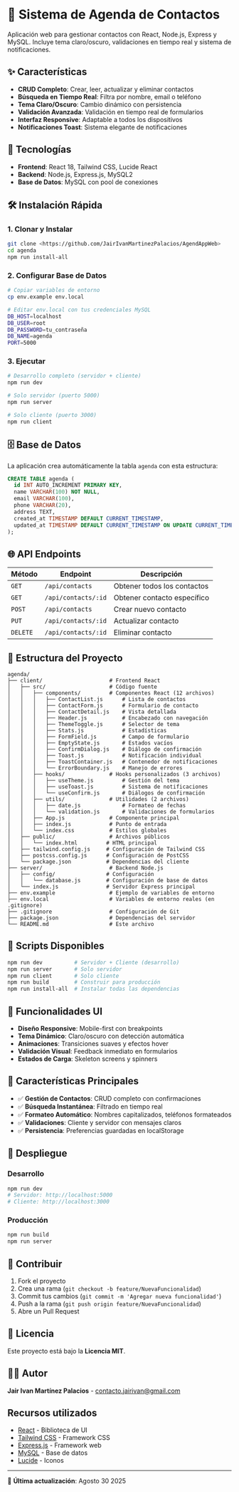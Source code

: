 # 📱 Sistema de Agenda de Contactos

Aplicación web para gestionar contactos con React, Node.js, Express y MySQL. Incluye tema claro/oscuro, validaciones en tiempo real y sistema de notificaciones.

## ✨ Características

- **CRUD Completo**: Crear, leer, actualizar y eliminar contactos
- **Búsqueda en Tiempo Real**: Filtra por nombre, email o teléfono
- **Tema Claro/Oscuro**: Cambio dinámico con persistencia
- **Validación Avanzada**: Validación en tiempo real de formularios
- **Interfaz Responsive**: Adaptable a todos los dispositivos
- **Notificaciones Toast**: Sistema elegante de notificaciones

## 🚀 Tecnologías

- **Frontend**: React 18, Tailwind CSS, Lucide React
- **Backend**: Node.js, Express.js, MySQL2
- **Base de Datos**: MySQL con pool de conexiones

## 🛠️ Instalación Rápida

### 1. **Clonar y Instalar**
```bash
git clone <https://github.com/JairIvanMartinezPalacios/AgendAppWeb>
cd agenda
npm run install-all
```

### 2. **Configurar Base de Datos**
```bash
# Copiar variables de entorno
cp env.example env.local

# Editar env.local con tus credenciales MySQL
DB_HOST=localhost
DB_USER=root
DB_PASSWORD=tu_contraseña
DB_NAME=agenda
PORT=5000
```

### 3. **Ejecutar**
```bash
# Desarrollo completo (servidor + cliente)
npm run dev

# Solo servidor (puerto 5000)
npm run server

# Solo cliente (puerto 3000)
npm run client
```

## 🗄️ Base de Datos

La aplicación crea automáticamente la tabla `agenda` con esta estructura:

```sql
CREATE TABLE agenda (
  id INT AUTO_INCREMENT PRIMARY KEY,
  name VARCHAR(100) NOT NULL,
  email VARCHAR(100),
  phone VARCHAR(20),
  address TEXT,
  created_at TIMESTAMP DEFAULT CURRENT_TIMESTAMP,
  updated_at TIMESTAMP DEFAULT CURRENT_TIMESTAMP ON UPDATE CURRENT_TIMESTAMP
);
```

## 🌐 API Endpoints

| Método | Endpoint | Descripción |
|--------|----------|-------------|
| `GET` | `/api/contacts` | Obtener todos los contactos |
| `GET` | `/api/contacts/:id` | Obtener contacto específico |
| `POST` | `/api/contacts` | Crear nuevo contacto |
| `PUT` | `/api/contacts/:id` | Actualizar contacto |
| `DELETE` | `/api/contacts/:id` | Eliminar contacto |

## 📁 Estructura del Proyecto

```
agenda/
├── client/                     # Frontend React
│   ├── src/                    # Código fuente
│   │   ├── components/         # Componentes React (12 archivos)
│   │   │   ├── ContactList.js      # Lista de contactos
│   │   │   ├── ContactForm.js      # Formulario de contacto
│   │   │   ├── ContactDetail.js    # Vista detallada
│   │   │   ├── Header.js           # Encabezado con navegación
│   │   │   ├── ThemeToggle.js      # Selector de tema
│   │   │   ├── Stats.js            # Estadísticas
│   │   │   ├── FormField.js        # Campo de formulario
│   │   │   ├── EmptyState.js       # Estados vacíos
│   │   │   ├── ConfirmDialog.js    # Diálogo de confirmación
│   │   │   ├── Toast.js            # Notificación individual
│   │   │   ├── ToastContainer.js   # Contenedor de notificaciones
│   │   │   └── ErrorBoundary.js    # Manejo de errores
│   │   ├── hooks/              # Hooks personalizados (3 archivos)
│   │   │   ├── useTheme.js         # Gestión del tema
│   │   │   ├── useToast.js         # Sistema de notificaciones
│   │   │   └── useConfirm.js       # Diálogos de confirmación
│   │   ├── utils/              # Utilidades (2 archivos)
│   │   │   ├── date.js             # Formateo de fechas
│   │   │   └── validation.js       # Validaciones de formularios
│   │   ├── App.js              # Componente principal
│   │   ├── index.js            # Punto de entrada
│   │   └── index.css           # Estilos globales
│   ├── public/                 # Archivos públicos
│   │   └── index.html         # HTML principal
│   ├── tailwind.config.js     # Configuración de Tailwind CSS
│   ├── postcss.config.js      # Configuración de PostCSS
│   └── package.json           # Dependencias del cliente
├── server/                     # Backend Node.js
│   ├── config/                # Configuración
│   │   └── database.js        # Configuración de base de datos
│   └── index.js               # Servidor Express principal
├── env.example                 # Ejemplo de variables de entorno
├── env.local                   # Variables de entorno reales (en .gitignore)
├── .gitignore                  # Configuración de Git
├── package.json                # Dependencias del servidor
└── README.md                   # Este archivo
```

## 🔧 Scripts Disponibles

```bash
npm run dev          # Servidor + Cliente (desarrollo)
npm run server       # Solo servidor
npm run client       # Solo cliente
npm run build        # Construir para producción
npm run install-all  # Instalar todas las dependencias
```

## 🎨 Funcionalidades UI

- **Diseño Responsive**: Mobile-first con breakpoints
- **Tema Dinámico**: Claro/oscuro con detección automática
- **Animaciones**: Transiciones suaves y efectos hover
- **Validación Visual**: Feedback inmediato en formularios
- **Estados de Carga**: Skeleton screens y spinners

## 📱 Características Principales

- ✅ **Gestión de Contactos**: CRUD completo con confirmaciones
- ✅ **Búsqueda Instantánea**: Filtrado en tiempo real
- ✅ **Formateo Automático**: Nombres capitalizados, teléfonos formateados
- ✅ **Validaciones**: Cliente y servidor con mensajes claros
- ✅ **Persistencia**: Preferencias guardadas en localStorage

## 🚀 Despliegue

### **Desarrollo**
```bash
npm run dev
# Servidor: http://localhost:5000
# Cliente: http://localhost:3000
```

### **Producción**
```bash
npm run build
npm run server
```

## 🤝 Contribuir

1. Fork el proyecto
2. Crea una rama (`git checkout -b feature/NuevaFuncionalidad`)
3. Commit tus cambios (`git commit -m 'Agregar nueva funcionalidad'`)
4. Push a la rama (`git push origin feature/NuevaFuncionalidad`)
5. Abre un Pull Request

## 📄 Licencia

Este proyecto está bajo la **Licencia MIT**.

## 👨‍💻 Autor

**Jair Ivan Martínez Palacios** - [contacto.jairivan@gmail.com](mailto:contacto.jairivan@gmail.com)

## Recursos utilizados

- [React](https://reactjs.org/) - Biblioteca de UI
- [Tailwind CSS](https://tailwindcss.com/) - Framework CSS
- [Express.js](https://expressjs.com/) - Framework web
- [MySQL](https://www.mysql.com/) - Base de datos
- [Lucide](https://lucide.dev/) - Iconos

---

🔄 **Última actualización**: Agosto 30 2025
